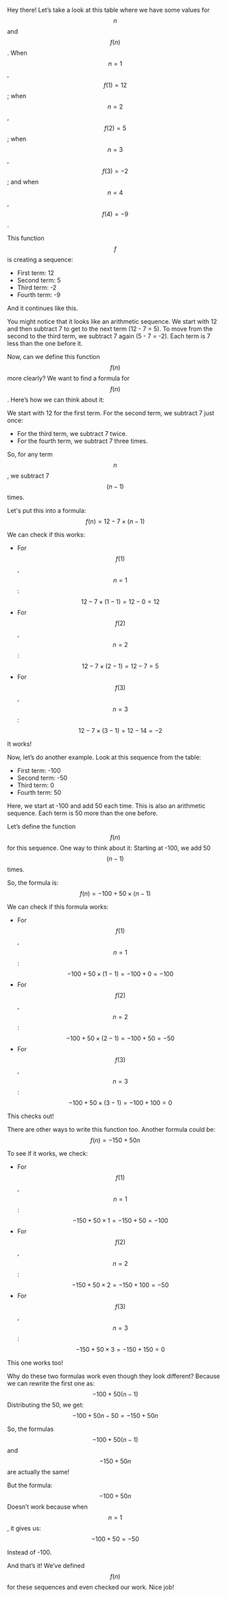 Hey there! Let’s take a look at this table where we have some values for $$n$$ and $$f(n)$$. When $$n = 1$$, $$f(1) = 12$$; when $$n = 2$$, $$f(2) = 5$$; when $$n = 3$$, $$f(3) = -2$$; and when $$n = 4$$, $$f(4) = -9$$. 

This function $$f$$ is creating a sequence:
- First term: 12
- Second term: 5
- Third term: -2
- Fourth term: -9

And it continues like this.

You might notice that it looks like an arithmetic sequence. We start with 12 and then subtract 7 to get to the next term (12 - 7 = 5). To move from the second to the third term, we subtract 7 again (5 - 7 = -2). Each term is 7 less than the one before it.

Now, can we define this function $$f(n)$$ more clearly? We want to find a formula for $$f(n)$$. Here’s how we can think about it:

We start with 12 for the first term. For the second term, we subtract 7 just once:
- For the third term, we subtract 7 twice.
- For the fourth term, we subtract 7 three times.

So, for any term $$n$$, we subtract 7 $$(n - 1)$$ times.

Let's put this into a formula:
$$ f(n) = 12 - 7 \times (n - 1) $$

We can check if this works:
- For $$f(1)$$, $$n = 1$$: $$ 12 - 7 \times (1 - 1) = 12 - 0 = 12 $$
- For $$f(2)$$, $$n = 2$$: $$ 12 - 7 \times (2 - 1) = 12 - 7 = 5 $$
- For $$f(3)$$, $$n = 3$$: $$ 12 - 7 \times (3 - 1) = 12 - 14 = -2 $$

It works!

Now, let’s do another example. Look at this sequence from the table:
- First term: -100
- Second term: -50
- Third term: 0
- Fourth term: 50

Here, we start at -100 and add 50 each time. This is also an arithmetic sequence. Each term is 50 more than the one before.

Let’s define the function $$f(n)$$ for this sequence. One way to think about it:
Starting at -100, we add 50 $$(n - 1)$$ times.

So, the formula is:
$$ f(n) = -100 + 50 \times (n - 1) $$

We can check if this formula works:
- For $$f(1)$$, $$n = 1$$: $$ -100 + 50 \times (1 - 1) = -100 + 0 = -100 $$
- For $$f(2)$$, $$n = 2$$: $$ -100 + 50 \times (2 - 1) = -100 + 50 = -50 $$
- For $$f(3)$$, $$n = 3$$: $$ -100 + 50 \times (3 - 1) = -100 + 100 = 0 $$

This checks out!

There are other ways to write this function too. Another formula could be:
$$ f(n) = -150 + 50n $$

To see if it works, we check:
- For $$f(1)$$, $$n = 1$$: $$ -150 + 50 \times 1 = -150 + 50 = -100 $$
- For $$f(2)$$, $$n = 2$$: $$ -150 + 50 \times 2 = -150 + 100 = -50 $$
- For $$f(3)$$, $$n = 3$$: $$ -150 + 50 \times 3 = -150 + 150 = 0 $$

This one works too!

Why do these two formulas work even though they look different? Because we can rewrite the first one as:
$$ -100 + 50(n - 1) $$
Distributing the 50, we get:
$$ -100 + 50n - 50 = -150 + 50n $$

So, the formulas $$ -100 + 50(n - 1) $$ and $$ -150 + 50n $$ are actually the same!

But the formula:
$$ -100 + 50n $$
Doesn’t work because when $$ n = 1 $$, it gives us:
$$ -100 + 50 = -50 $$ 

Instead of -100.

And that’s it! We’ve defined $$f(n)$$ for these sequences and even checked our work. Nice job!